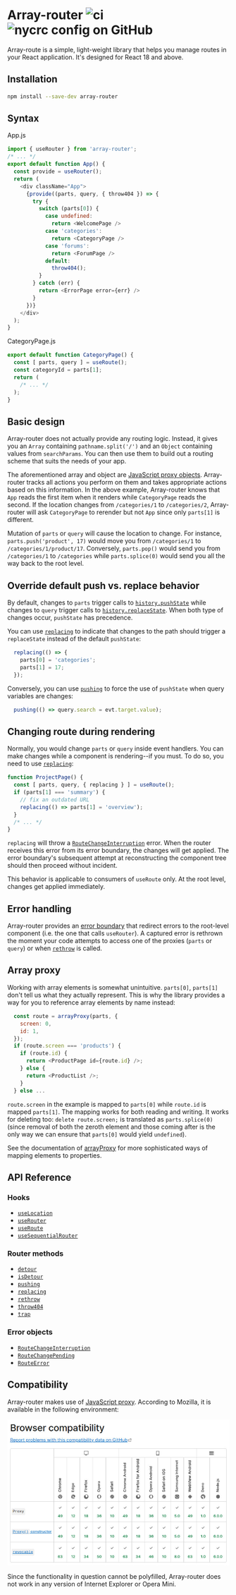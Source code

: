 # Array-router ![ci](https://img.shields.io/github/actions/workflow/status/chung-leong/array-router/node.js.yml?branch=main&label=Node.js%20CI&logo=github) ![nycrc config on GitHub](https://img.shields.io/nycrc/chung-leong/array-router)

Array-route is a simple, light-weight library that helps you manage routes in your React application. It's designed for React 18 and above.


## Installation

```sh
npm install --save-dev array-router
```

## Syntax

App.js
```js
import { useRouter } from 'array-router';
/* ... */
export default function App() {
  const provide = useRouter();
  return (
    <div className="App">
      {provide((parts, query, { throw404 }) => {
        try {
          switch (parts[0]) {
            case undefined:
              return <WelcomePage />
            case 'categories':
              return <CategoryPage />
            case 'forums':
              return <ForumPage />
            default:
              throw404();
          }
        } catch (err) {
          return <ErrorPage error={err} />
        }
      })}
    </div>
  );
}
```

CategoryPage.js
```js
export default function CategoryPage() {
  const [ parts, query ] = useRoute();
  const categoryId = parts[1];
  return (
    /* ... */
  );
}
```

## Basic design

Array-router does not actually provide any routing logic. Instead, it gives you an `Array` containing
`pathname.split('/')` and an `Object` containing values from `searchParams`. You can then use them to build out
a routing scheme that suits the needs of your app.

The aforementioned array and object are
<a href="https://developer.mozilla.org/en-US/docs/Web/JavaScript/Reference/Global_Objects/Proxy">JavaScript proxy
objects</a>. Array-router tracks all actions you perform on them and takes appropriate actions based on this
information. In the above example, Array-router knows that `App` reads the first item when it renders while
`CategoryPage` reads the second. If the location changes from `/categories/1` to `/categories/2`, Array-router will
ask `CategoryPage` to rerender but not `App` since only `parts[1]` is different.

Mutation of `parts` or `query` will cause the location to change. For instance, `parts.push('product', 17)` would move
you from `/categories/1` to `/categories/1/product/17`. Conversely, `parts.pop()` would send you from `/categories/1`
to `/categories` while `parts.splice(0)` would send you all the way back to the root level.

## Override default push vs. replace behavior

By default, changes to `parts` trigger calls to
[`history.pushState`](https://developer.mozilla.org/en-US/docs/Web/API/History/pushState) while changes to `query` 
trigger calls to [`history.replaceState`](https://developer.mozilla.org/en-US/docs/Web/API/History/replaceState). 
When both type of changes occur, `pushState` has precedence.

You can use [`replacing`](./doc/replacing.md) to indicate that changes to the path should trigger a `replaceState`
instead of the default `pushState`:

```js
  replacing(() => {
    parts[0] = 'categories';
    parts[1] = 17;
  });
```

Conversely, you can use [`pushing`](./doc/pushing.md) to force the use of `pushState` when query variables are changes:

```js
  pushing(() => query.search = evt.target.value);
```

## Changing route during rendering

Normally, you would change `parts` or `query` inside event handlers. You can make changes while a component is 
rendering--if you must. To do so, you need to use [`replacing`](./doc/replacing.md):

```js
function ProjectPage() {
  const [ parts, query, { replacing } ] = useRoute();
  if (parts[1] === 'summary') {
    // fix an outdated URL
    replacing(() => parts[1] = 'overview');
  }
  /* ... */
}
```

`replacing` will throw a [`RouteChangeInterruption`](./doc/RouteChangeInterruption.md) error. When the router
receives this error from its error boundary, the changes will get applied. The error boundary's subsequent 
attempt at reconstructing the component tree should then proceed without incident.

This behavior is applicable to consumers of `useRoute` only. At the root level, changes get applied immediately.

## Error handling

Array-router provides an [error boundary](https://reactjs.org/docs/error-boundaries.html) that redirect
errors to the root-level component (i.e. the one that calls `useRouter`). A captured error is rethrown the 
moment your code attempts to access one of the proxies (`parts` or `query`) or when [`rethrow`](./doc/rethrow.md) 
is called.

## Array proxy

Working with array elements is somewhat unintuitive. `parts[0]`, `parts[1]` don't tell us what they actually 
represent. This is why the library provides a way for you to reference array elements by name instead:

```js
  const route = arrayProxy(parts, {
    screen: 0,
    id: 1,
  });
  if (route.screen === 'products') {
    if (route.id) {
      return <ProductPage id={route.id} />;
    } else {
      return <ProductList />;
    }
  } else ...
```

`route.screen` in the example is mapped to `parts[0]` while `route.id` is mapped `parts[1]`. The mapping works for
both reading and writing. It works for deleting too: `delete route.screen;` is translated as `parts.splice(0)`
(since removal of both the zeroth element and those coming after is the only way we can ensure that `parts[0]`
would yield `undefined`).

See the documentation of [arrayProxy](./doc/arrayProxy.md) for more sophisticated ways of mapping elements to
properties.

## API Reference

### Hooks

* [`useLocation`](./doc/useLocation.md)
* [`useRouter`](./doc/useRouter.md)
* [`useRoute`](./doc/useRoute.md)
* [`useSequentialRouter`](./doc/useSequentialRouter.md)

### Router methods

* [`detour`](./doc/detour.md)
* [`isDetour`](./doc/isDetour.md)
* [`pushing`](./doc/pushing.md)
* [`replacing`](./doc/replacing.md)
* [`rethrow`](./doc/rethrow.md)
* [`throw404`](./doc/throw404.md)
* [`trap`](./doc/trap.md)

### Error objects

* [`RouteChangeInterruption`](./doc/RouteChangeInterruption.md)
* [`RouteChangePending`](./doc/RouteChangePending.md)
* [`RouteError`](./doc/RouteError.md)

## Compatibility

Array-router makes use of
[JavaScript proxy](https://developer.mozilla.org/en-US/docs/Web/JavaScript/Reference/Global_Objects/Proxy). According
to Mozilla, it is available in the following environment:

![Proxy compatibility](./doc/img/proxy-compatibility.jpg)

Since the functionality in question cannot be polyfilled, Array-router does not work in any version of Internet Explorer
or Opera Mini.
